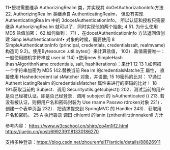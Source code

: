 
11•授权需要维承 AuthorizingRealm 类，并实现其 doGetAuthorizationInfo方法
22. AuthorizingRea lm 类继承自 AuthenticatingRealm， 但没有实现 AuthenticatingRea lm 中的
    3docetAuthenticationInfo， 所以认证和授权只需要继承 AuthorizingRea lm 就可以了．同时实现他的两个抽象;
    4
51. 为什么使用 MD5 盐值加密：
    62.如何做到：
71) ．在docetAuthenticationInfo 方法返回值创建 Simp leAuthenticationInf• 对象的时候，需要使用
    8 SimpleAuthenticationInfo (principal, credentials, credentialssalt, realmvame)构造司
    9.2)。使用Bytesource .util.bytes(）来计算盐值，
103) . 盐值需要唯一：
     一般使用随机字符串或 user id
114) •使用new SimpleHash (hashAlgorithnName credentials,
     salt, hashIterations)：来计1
     12
     13 1.如何把一个字符串加密为 MD5
     142.替换当前 Rea lm 的credentialsMatche王 屬性， 直接使用 Hashedcredent ial sMatcher 对象，并设置;
     15
     16密码的比对：
     17通过 Authent icatingRealm 的credentialsMatcher 属性来进行的密码的比对！
     18
     191.获取当前的 Subject．调用 Securityutils.getsubject()
     202．测试当前的用户是否己经被认证。即是否己经登录．调用 suboject 的 isAuthenticated ()
213.
若没有被认证，则把用户名和密码封装为 Use rname Passwo rdroken对象
221) ．创建一个表单页面
     232）．把请求提交到 SpringMVC 的 Handler
     243)．获取用户名和密码。
     25 A
     执行沯录
     调田 cihiemtl 的lanin (znthentilrztinnnakenll
     方汁


参考内容：
https://www.w3cschool.cn/shiro/co4m1if2.html
https://juejin.cn/post/6992391181330186270

支持多种登录：https://blog.csdn.net/zhourenfei17/article/details/88826911